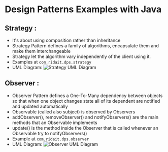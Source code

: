 # Design Patterns Examples with Java
## Strategy : 
- It's about using composition rather than inheritance 
- Strategy Pattern defines a family of algorithms, encapsulate them and make them interchangeable
- Strategy let the algorithm vary independently of the client using it. 
- Examples at `com.ridait.dps.strategy`
- UML Diagram: 
![Strategy UML Diagram](https://cdn.journaldev.com/wp-content/uploads/2013/07/Strategy-Pattern.png)

## Observer :
- Observer Pattern defines a One-To-Many dependency between objects so that when one object changes state all of its dependent are notified and updated automatically
- Observable (called also subject) is observed by Observers
- addObserver(), removeObserver() and notifyObservers() are the main methods that an Observable implements
- update() is the method inside the Observer that is called whenever an Observable try to notifyObservers()
- Example at `com.ridait.dps.observer`
- UML Diagram: 
![Observer UML Diagram](https://java-design-patterns.com/patterns/observer/etc/observer.png)
